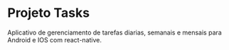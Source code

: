 <h1>Projeto Tasks</h1>
Aplicativo de gerenciamento de tarefas diarias, semanais e mensais para Android e IOS com react-native.